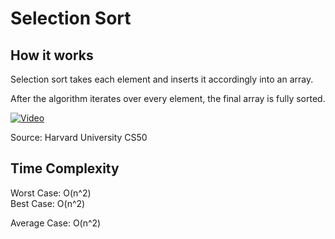 # Selection Sort

## How it works

Selection sort takes each element and inserts it accordingly into an array.

After the algorithm iterates over every element, the final array is fully sorted.

[![Video](https://img.youtube.com/vi/f8hXR_Hvybo&list=TL1T1bakKHxXmLV-vZ-3BK3eGnh_pznwIa/0.jpg)](https://www.youtube.com/watch?v=f8hXR_Hvybo&list=TL1T1bakKHxXmLV-vZ-3BK3eGnh_pznwIa)

Source: Harvard University CS50

## Time Complexity

Worst Case: O(n^2)  
Best Case: O(n^2)  

Average Case: O(n^2)
